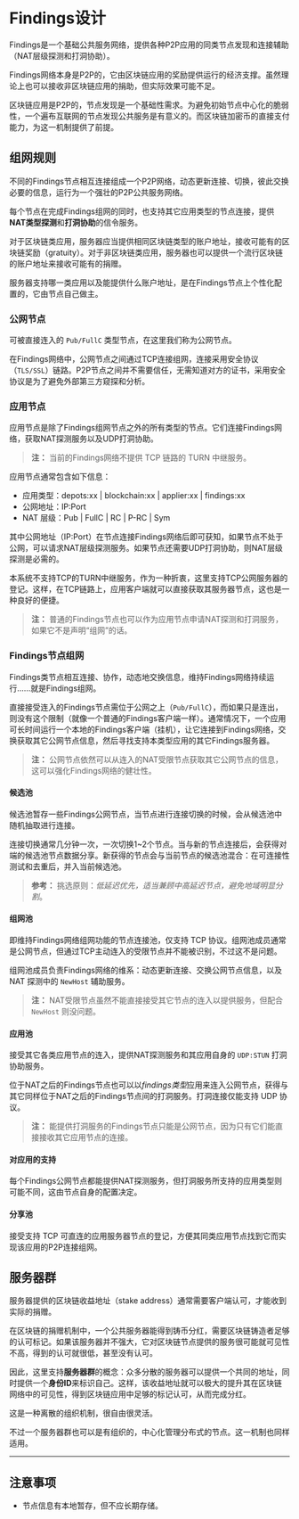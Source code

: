 # Findings设计

Findings是一个基础公共服务网络，提供各种P2P应用的同类节点发现和连接辅助（NAT层级探测和打洞协助）。

Findings网络本身是P2P的，它由区块链应用的奖励提供运行的经济支撑。虽然理论上也可以接收非区块链应用的捐助，但实际效果可能不足。

区块链应用是P2P的，节点发现是一个基础性需求。为避免初始节点中心化的脆弱性，一个遍布互联网的节点发现公共服务是有意义的。而区块链加密币的直接支付能力，为这一机制提供了前提。


## 组网规则

不同的Findings节点相互连接组成一个P2P网络，动态更新连接、切换，彼此交换必要的信息，运行为一个强壮的P2P公共服务网络。

每个节点在完成Findings组网的同时，也支持其它应用类型的节点连接，提供**NAT类型探测**和**打洞协助**的信令服务。

对于区块链类应用，服务器应当提供相同区块链类型的账户地址，接收可能有的区块链奖励（gratuity）。对于非区块链类应用，服务器也可以提供一个流行区块链的账户地址来接收可能有的捐赠。

服务器支持哪一类应用以及能提供什么账户地址，是在Findings节点上个性化配置的，它由节点自己做主。


### 公网节点

可被直接连入的 `Pub/FullC` 类型节点，在这里我们称为公网节点。

在Findings网络中，公网节点之间通过TCP连接组网，连接采用安全协议（`TLS/SSL`）链路。P2P节点之间并不需要信任，无需知道对方的证书，采用安全协议是为了避免外部第三方窥探和分析。


### 应用节点

应用节点是除了Findings组网节点之外的所有类型的节点。它们连接Findings网络，获取NAT探测服务以及UDP打洞协助。

> **注：**
> 当前的Findings网络不提供 TCP 链路的 TURN 中继服务。

应用节点通常包含如下信息：

- 应用类型：depots:xx | blockchain:xx | applier:xx | findings:xx
- 公网地址：IP:Port
- NAT 层级：Pub | FullC | RC | P-RC | Sym

其中公网地址（IP:Port）在节点连接Findings网络后即可获知，如果节点不处于公网，可以请求NAT层级探测服务。如果节点还需要UDP打洞协助，则NAT层级探测是必需的。

本系统不支持TCP的TURN中继服务，作为一种折衷，这里支持TCP公网服务器的登记。这样，在TCP链路上，应用客户端就可以直接获取其服务器节点，这也是一种良好的便捷。

> **注：**
> 普通的Findings节点也可以作为应用节点申请NAT探测和打洞服务，如果它不是声明“组网”的话。


### Findings节点组网

Findings类节点相互连接、协作，动态地交换信息，维持Findings网络持续运行……就是Findings组网。

直接接受连入的Findings节点需位于公网之上（`Pub/FullC`），而如果只是连出，则没有这个限制（就像一个普通的Findings客户端一样）。通常情况下，一个应用可长时间运行一个本地的Findings客户端（挂机），让它连接到Findings网络，交换获取其它公网节点信息，然后寻找支持本类型应用的其它Findings服务器。

> **注：**
> 公网节点依然可以从连入的NAT受限节点获取其它公网节点的信息，这可以强化Findings网络的健壮性。


#### 候选池

候选池暂存一些Findings公网节点，当节点进行连接切换的时候，会从候选池中随机抽取进行连接。

连接切换通常几分钟一次，一次切换1~2个节点。当与新的节点连接后，会获得对端的候选池节点数据分享。新获得的节点会与当前节点的候选池混合：在可连接性测试和去重后，并入当前候选池。

> **参考：**
> 挑选原则：*低延迟优先，适当兼顾中高延迟节点，避免地域明显分割*。


#### 组网池

即维持Findings网络组网功能的节点连接池，仅支持 TCP 协议。组网池成员通常是公网节点，但通过TCP主动连入的受限节点并不能被识别，不过这不是问题。

组网池成员负责Findings网络的维系：动态更新连接、交换公网节点信息，以及 NAT 探测中的 `NewHost` 辅助服务。

> **注：**
> NAT受限节点虽然不能直接接受其它节点的连入以提供服务，但配合 `NewHost` 则没问题。


#### 应用池

接受其它各类应用节点的连入，提供NAT探测服务和其应用自身的 `UDP:STUN` 打洞协助服务。

位于NAT之后的Findings节点也可以以*findings类型*应用来连入公网节点，获得与其它同样位于NAT之后的Findings节点间的打洞服务。打洞连接仅能支持 UDP 协议。

> **注：**
> 能提供打洞服务的Findings节点只能是公网节点，因为只有它们能直接接收其它应用节点的连接。


#### 对应用的支持

每个Findings公网节点都能提供NAT探测服务，但打洞服务所支持的应用类型则可能不同，这由节点自身的配置决定。


#### 分享池

接受支持 TCP 可直连的应用服务器节点的登记，方便其同类应用节点找到它而实现该应用的P2P连接组网。



## 服务器群

服务器提供的区块链收益地址（stake address）通常需要客户端认可，才能收到实际的捐赠。

在区块链的捐赠机制中，一个公共服务器能得到铸币分红，需要区块链铸造者足够的认可标记。如果该服务器并不强大，它对区块链节点提供的服务很可能就可见性不高，得到的认可就很低，甚至没有认可。

因此，这里支持**服务器群**的概念：众多分散的服务器可以提供一个共同的地址，同时提供一个**身份ID**来标识自己。这样，该收益地址就可以极大的提升其在区块链网络中的可见性，得到区块链应用中足够的标记认可，从而完成分红。

这是一种离散的组织机制，很自由很灵活。

不过一个服务器群也可以是有组织的，中心化管理分布式的节点。这一机制也同样适用。



------------------------------------------------------------------------------

## 注意事项

- 节点信息有本地暂存，但不应长期存储。
